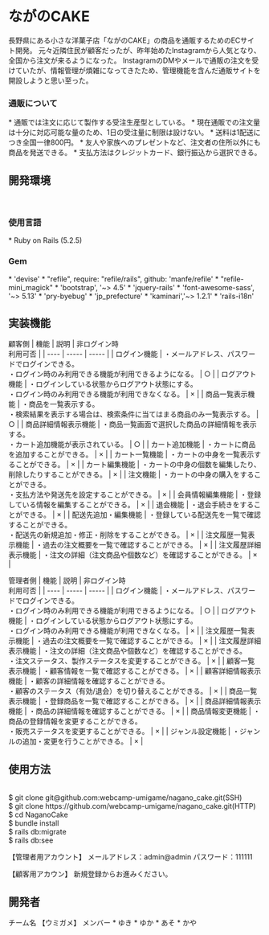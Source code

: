 <h1>ながのCAKE</h1>
長野県にある小さな洋菓子店「ながのCAKE」の商品を通販するためのECサイト開発。
元々近隣住民が顧客だったが、昨年始めたInstagramから人気となり、全国から注文が来るようになった。
InstagramのDMやメールで通販の注文を受けていたが、情報管理が煩雑になってきたため、管理機能を含んだ通販サイトを開設しようと思い至った。

<h3>通販について</h3>
* 通販では注文に応じて製作する受注生産型としている。
* 現在通販での注文量は十分に対応可能な量のため、1日の受注量に制限は設けない。
* 送料は1配送につき全国一律800円。
* 友人や家族へのプレゼントなど、注文者の住所以外にも商品を発送できる。
* 支払方法はクレジットカード、銀行振込から選択できる。

<h2>開発環境</h2><br>
<h3>使用言語</h3>
* Ruby on Rails (5.2.5)

<h3>Gem</h3>
* 'devise'
* "refile", require: "refile/rails", github: 'manfe/refile'
* "refile-mini_magick"
* 'bootstrap', '~> 4.5'
* 'jquery-rails'
* 'font-awesome-sass', '~> 5.13'
* 'pry-byebug'
* 'jp_prefecture'
* 'kaminari','~> 1.2.1'
* 'rails-i18n'

<h2>実装機能</h2>
顧客側
| 機能 | 説明 | 非ログイン時<br>利用可否 |
| ---- | ----- | ----- |
| ログイン機能 | ・メールアドレス、パスワードでログインできる。<br>・ログイン時のみ利用できる機能が利用できるようになる。  | ○ |
| ログアウト機能 | ・ログインしている状態からログアウト状態にする。<br>・ログイン時のみ利用できる機能が利用できなくなる。 | × |
| 商品一覧表示機能 | ・商品を一覧表示する。<br>・検索結果を表示する場合は、検索条件に当てはまる商品のみ一覧表示する。 | ○ |
| 商品詳細情報表示機能 | ・商品一覧画面で選択した商品の詳細情報を表示する。<br>・カート追加機能が表示されている。  | ○ |
| カート追加機能 | ・カートに商品を追加することができる。  | × |
| カート一覧機能 | ・カートの中身を一覧表示することができる。  | × |
| カート編集機能 | ・カートの中身の個数を編集したり、削除したりすることができる。 | × |
| 注文機能 | ・カートの中身の購入をすることができる。<br>・支払方法や発送先を設定することができる。  | × |
| 会員情報編集機能 | ・登録している情報を編集することができる。  | × |
| 退会機能 | ・退会手続きをすることができる。  | × |
| 配送先追加・編集機能 | ・登録している配送先を一覧で確認することができる。<br>・配送先の新規追加・修正・削除をすることができる。 | × |
| 注文履歴一覧表示機能 | ・過去の注文概要を一覧で確認することができる。 | × |
| 注文履歴詳細表示機能 | ・注文の詳細（注文商品や個数など）を確認することができる。  | × |

管理者側
| 機能 | 説明 | 非ログイン時<br>利用可否 |
| ---- | ----- | ----- |
| ログイン機能 | ・メールアドレス、パスワードでログインできる。<br>・ログイン時のみ利用できる機能が利用できるようになる。  | ○ |
| ログアウト機能 | ・ログインしている状態からログアウト状態にする。<br>・ログイン時のみ利用できる機能が利用できなくなる。 | × |
| 注文履歴一覧表示機能 | ・過去の注文概要を一覧で確認することができる。  | × |
| 注文履歴詳細表示機能 | ・注文の詳細（注文商品や個数など）を確認することができる。<br>・注文ステータス、製作ステータスを変更することができる。  | × |
| 顧客一覧表示機能 | ・顧客情報を一覧で確認することができる。  | × |
| 顧客詳細情報表示機能 | ・顧客の詳細情報を確認することができる。<br>・顧客のステータス（有効/退会）を切り替えることができる。 | × |
| 商品一覧表示機能 | ・登録商品を一覧で確認することができる。  | × |
| 商品詳細情報表示機能 | ・商品の詳細情報を確認することができる。 | × |
| 商品情報変更機能 | ・商品の登録情報を変更することができる。<br>・販売ステータスを変更することができる。  | × |
| ジャンル設定機能 | ・ジャンルの追加・変更を行うことができる。  | × |

<h2>使用方法</h2><br>
$ git clone git@github.com:webcamp-umigame/nagano_cake.git(SSH)<br>
$ git clone https://github.com/webcamp-umigame/nagano_cake.git(HTTP)<br>
$ cd NaganoCake<br>
$ bundle install<br>
$ rails db:migrate<br>
$ rails db:see

【管理者用アカウント】
メールアドレス：admin@admin
パスワード：111111

【顧客用アカウン】
新規登録からお進みください。

<h2>開発者</h2>
チーム名
【ウミガメ】
メンバー
* ゆき
* ゆか
* あそ
* かや
